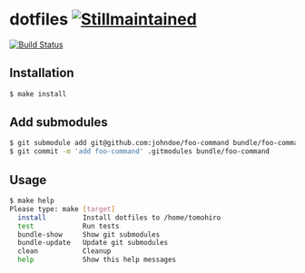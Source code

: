 dotfiles [![Stillmaintained](http://stillmaintained.com/Tomohiro/dotfiles.png)](http://stillmaintained.com/Tomohiro/dotfiles)
================================================================================

[![Build Status](https://secure.travis-ci.org/Tomohiro/dotfiles.png)](https://secure.travis-ci.org/Tomohiro/dotfiles)


Installation
--------------------------------------------------------------------------------

```sh
$ make install
```


Add submodules
--------------------------------------------------------------------------------

```sh
$ git submodule add git@github.com:johndoe/foo-command bundle/foo-command
$ git commit -m 'add foo-command' .gitmodules bundle/foo-command
```


Usage
--------------------------------------------------------------------------------

```sh
$ make help
Please type: make [target]
  install         Install dotfiles to /home/tomohiro
  test            Run tests
  bundle-show     Show git submodules
  bundle-update   Update git submodules
  clean           Cleanup
  help            Show this help messages
```
